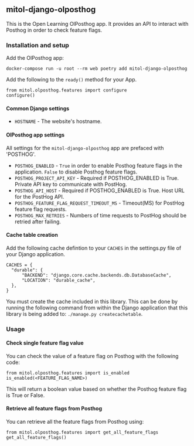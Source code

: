 mitol-django-olposthog
---

This is the Open Learning OlPosthog app. It provides an API to interact with Posthog in order to check feature flags.


### Installation and setup

Add the OlPosthog app:

`docker-compose run -u root --rm web poetry add mitol-django-olposthog`

Add the following to the `ready()` method for your App.

```
from mitol.olposthog.features import configure
configure()

```

#### Common Django settings

- `HOSTNAME` - The website's hostname.

#### OlPosthog app settings

All settings for the `mitol-django-olposthog` app are prefaced with 'POSTHOG'.

- `POSTHOG_ENABLED` - `True` in order to enable Posthog feature flags in the application.  `False` to disable Posthog feature flags.
- `POSTHOG_PROJECT_API_KEY` - Required if POSTHOG_ENABLED is True. Private API key to communicate with PostHog.
- `POSTHOG_API_HOST` - Required if POSTHOG_ENABLED is True. Host URL for the PostHog API.
- `POSTHOG_FEATURE_FLAG_REQUEST_TIMEOUT_MS` - Timeout(MS) for PostHog feature flag requests.
- `POSTHOG_MAX_RETRIES` - Numbers of time requests to PostHog should be retried after failing.

#### Cache table creation
Add the following cache defintion to your `CACHES` in the settings.py file of your Django application.
```
CACHES = {
  "durable": {
      "BACKEND": "django.core.cache.backends.db.DatabaseCache",
      "LOCATION": "durable_cache",
  },
}
```

You must create the cache included in this library.  This can be done by running the following command from within the Django application that this library is being added to: `./manage.py createcachetable`.

### Usage

#### Check single feature flag value
You can check the value of a feature flag on Posthog with the following code:
```
from mitol.olposthog.features import is_enabled
is_enabled(<FEATURE_FLAG_NAME>)
```
This will return a boolean value based on whether the Posthog feature flag is True or False.

#### Retrieve all feature flags from Posthog
You can retrieve all the feature flags from Posthog using:
```
from mitol.olposthog.features import get_all_feature_flags
get_all_feature_flags()
```
